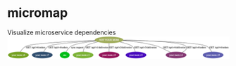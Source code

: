 # micromap
Visualize microservice dependencies
![Example graph](micromap.png?raw=true "Micromap graph")
